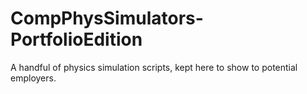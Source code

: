 # CompPhysSimulators-PortfolioEdition
A handful of physics simulation scripts, kept here to show to potential employers.
